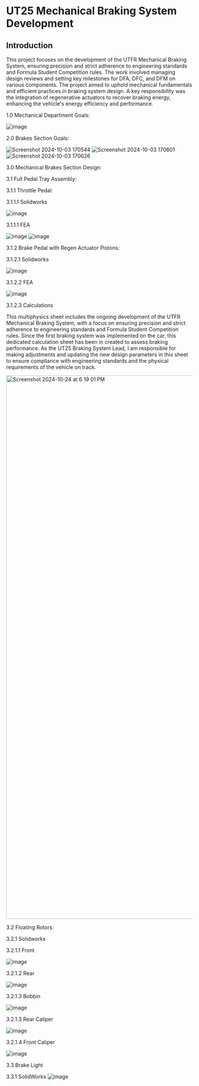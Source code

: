 
# UT25 Mechanical Braking System Development

## Introduction
This project focuses on the development of the UTFR Mechanical Braking System, ensuring precision and strict adherence to engineering standards and Formula Student Competition rules. The work involved managing design reviews and setting key milestones for DFA, DFC, and DFM on various components. The project aimed to uphold mechanical fundamentals and efficient practices in braking system design. A key responsibility was the integration of regenerative actuators to recover braking energy, enhancing the vehicle's energy efficiency and performance.

1.0 Mechanical Department Goals:

![image](https://github.com/user-attachments/assets/bd6502bd-729a-4e5f-834d-59d3b41daa7e)

2.0 Brakes Section Goals:

![Screenshot 2024-10-03 170544](https://github.com/user-attachments/assets/37cf747d-cc7c-4e1c-bb48-25c7054ad11f)
![Screenshot 2024-10-03 170601](https://github.com/user-attachments/assets/e50061ab-4456-4657-b88a-8043dfd93e69)
![Screenshot 2024-10-03 170626](https://github.com/user-attachments/assets/7f5e29cf-b62a-4df3-909b-45d282ecb651)

3.0 Mechanical Brakes Section Design:

3.1 Full Pedal Tray Assembly:

3.1.1 Throttle Pedal:

3.1.1.1 Solidworks

![image](https://github.com/user-attachments/assets/3de80dee-7c5d-4207-b37f-5f8fbac5ca33)

3.1.1.1 FEA

![image](https://github.com/user-attachments/assets/28c07eed-c146-4d9c-b690-ca3f3513ca05)
![image](https://github.com/user-attachments/assets/0891e3a9-02d1-42d3-8167-9cb24fbb8db8)

3.1.2 Brake Pedal with Regen Actuator Pistons:

3.1.2.1 Solidworks

![image](https://github.com/user-attachments/assets/9fa4819c-8c14-47ab-91a2-53e5b0270bf9)

3.1.2.2 FEA

![image](https://github.com/user-attachments/assets/42a6e605-d7f0-447f-9a2f-0a1238e77163)

3.1.2.3 Calculations

This multiphysics sheet includes the ongoing development of the UTFR Mechanical Braking System, with a focus on ensuring precision and strict adherence to engineering standards and Formula Student Competition rules. Since the first braking system was implemented on the car, this dedicated calculation sheet has been in created to assess braking performance. As the UT25 Braking System Lead, I am responsible for making adjustments and updating the new design parameters in this sheet to ensure compliance with engineering standards and the physical requirements of the vehicle on track.


<img width="1467" alt="Screenshot 2024-10-24 at 6 19 01 PM" src="https://github.com/user-attachments/assets/dcc0a04b-52dd-4e88-a946-dc136d72a667">

3.2 Floating Rotors:

3.2.1 Solidworks

3.2.1.1 Front

![image](https://github.com/user-attachments/assets/c2cf99f3-121a-4357-abca-74880ddc50fe)

3.2.1.2 Rear

![image](https://github.com/user-attachments/assets/7a07f162-cbd2-4297-8296-30f322663c38)

3.2.1.3 Bobbin

![image](https://github.com/user-attachments/assets/c16f87c4-2a1b-4ce5-b93c-89a79a48b377)

3.2.1.3 Rear Caliper

![image](https://github.com/user-attachments/assets/d534f008-6ac7-4138-83f3-3e723b88ba93)

3.2.1.4 Front Caliper

![image](https://github.com/user-attachments/assets/c583817c-7b99-442a-8581-a2be7adf65fa)

3.3 Brake Light

3.3.1 SolidWorks
![image](https://github.com/user-attachments/assets/d7ca2135-3fd1-4461-97ce-72342330d5e8)

